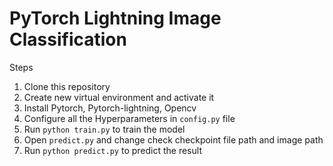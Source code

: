 # PyTorch Lightning Image Classification

Steps
1. Clone this repository
2. Create new virtual environment and activate it
3. Install Pytorch, Pytorch-lightning, Opencv
4. Configure all the Hyperparameters in ```config.py``` file
5. Run ```python train.py``` to train the model
6. Open ```predict.py``` and change check checkpoint file path and image path
7. Run ```python predict.py``` to predict the result
